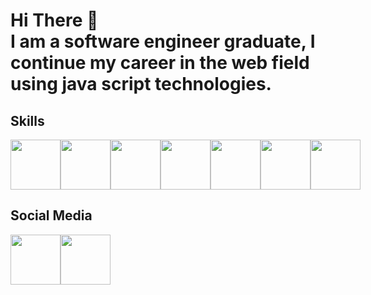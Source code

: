 <h1> Hi There 👋 <br> I am a software engineer graduate, I continue my career in the web field using java script technologies. </h1>
<h2>Skills</h2>
<div style="display: flex;">
    <img width="80" height="80" src="https://camo.githubusercontent.com/38827655e1ae0e1518d635ad89e8aa46b7f977c795952245c36a2d58064f1803/68747470733a2f2f63646e2e6a7364656c6976722e6e65742f67682f64657669636f6e732f64657669636f6e2f69636f6e732f6769742f6769742d6f726967696e616c2e737667">
    <img width="80" height="80" src="https://camo.githubusercontent.com/7bb25411091742a267e9523b43ac98379733394f9d22115e113fd593ccc4fd46/68747470733a2f2f63646e2e6a7364656c6976722e6e65742f67682f64657669636f6e732f64657669636f6e2f69636f6e732f66697265626173652f66697265626173652d706c61696e2e737667">
    <img width="80" height="80" src="https://camo.githubusercontent.com/f2ce4039c99cf35adde738583ab0fbcd60eaafccf1e949884bda91d0b5c819ce/68747470733a2f2f63646e2e6a7364656c6976722e6e65742f67682f64657669636f6e732f64657669636f6e2f69636f6e732f68746d6c352f68746d6c352d6f726967696e616c2e737667">
    <img width="80" height="80" src="https://camo.githubusercontent.com/0da944f181647261c840e34b20ed7e3ca44ddc150869c6ea550cf98d06c81a37/68747470733a2f2f63646e2e6a7364656c6976722e6e65742f67682f64657669636f6e732f64657669636f6e2f69636f6e732f637373332f637373332d6f726967696e616c2e737667">
    <img width="80" height="80" src="https://upload.wikimedia.org/wikipedia/commons/thumb/a/a7/React-icon.svg/1200px-React-icon.svg.png">
    <img width="80" height="80" src="https://miro.medium.com/v2/resize:fit:800/1*bc9pmTiyKR0WNPka2w3e0Q.png">
    <img width="80" height="80" src="https://miro.medium.com/v2/resize:fit:1000/0*8v1xNP18Ovj3wg6K.gif">
</div>
<h2>Social Media</h2>
<div style="display: flex;">
    <a href="https://www.instagram.com/oktay.altunkaya/">
        <img width="80" height="80" src="https://cdn.pixabay.com/photo/2021/06/15/12/14/instagram-6338393_1280.png">
    </a>
    <a href="https://www.linkedin.com/in/oktay-altunkaya-a40122270/">
        <img width="80" height="80" src="https://upload.wikimedia.org/wikipedia/commons/thumb/c/ca/LinkedIn_logo_initials.png/480px-LinkedIn_logo_initials.png">
    </a>
</div>
